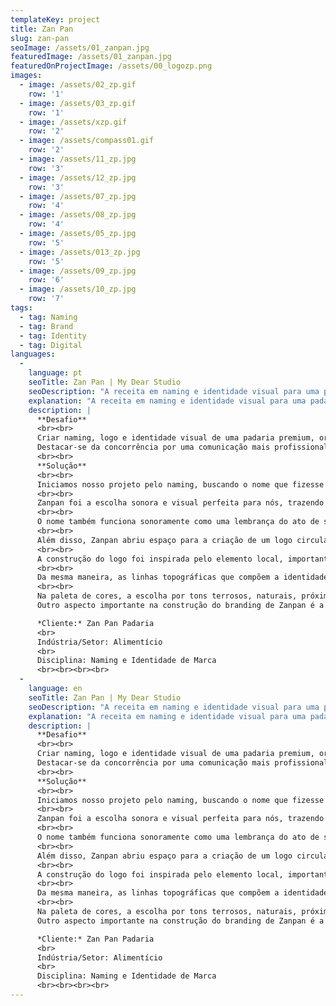 ```yaml
---
templateKey: project
title: Zan Pan
slug: zan-pan
seoImage: /assets/01_zanpan.jpg
featuredImage: /assets/01_zanpan.jpg
featuredOnProjectImage: /assets/00_logozp.png
images:
  - image: /assets/02_zp.gif
    row: '1'
  - image: /assets/03_zp.gif
    row: '1'
  - image: /assets/xzp.gif
    row: '2'
  - image: /assets/compass01.gif
    row: '2'
  - image: /assets/11_zp.jpg
    row: '3'
  - image: /assets/12_zp.jpg
    row: '3'
  - image: /assets/07_zp.jpg
    row: '4'
  - image: /assets/08_zp.jpg
    row: '4'
  - image: /assets/05_zp.jpg
    row: '5'
  - image: /assets/013_zp.jpg
    row: '5'
  - image: /assets/09_zp.jpg
    row: '6'
  - image: /assets/10_zp.jpg
    row: '7'
tags:
  - tag: Naming
  - tag: Brand
  - tag: Identity
  - tag: Digital
languages:
  - 
    language: pt
    seoTitle: Zan Pan | My Dear Studio
    seoDescription: "A receita em naming e identidade visual para uma padaria artesanal, que investe em ingredientes locais e fermentação natural."
    explanation: "A receita em naming e identidade visual para uma padaria artesanal, que investe em ingredientes locais e fermentação natural."
    description: |
      **Desafio**
      <br><br>
      Criar naming, logo e identidade visual de uma padaria premium, orgânica e que incentiva a produção de pequenos produtores locais, em São Paulo.
      Destacar-se da concorrência por uma comunicação mais profissionalizada em um modelo de negócio inovador, alinhado com o seu tempo, mas que deseja se tornar uma empresa sólida em seu local.
      <br><br>
      **Solução**
      <br><br>
      Iniciamos nosso projeto pelo naming, buscando o nome que fizesse referência direta à padeira-criadora do negócio, Gabriella Zanforlin, e à real estrela da loja: o pão de fermentação natural, produzido com ingredientes locais e por um processo artesanal.
      <br><br>
      Zanpan foi a escolha sonora e visual perfeita para nós, trazendo a primeira sílaba do sobrenome da criadora, Zan, e fazendo referência ao pão, em sua grafia em diferentes línguas como espanhol, galego, japonês ou mesmo sonoramente em francês e italiano, numa rima simpática, o que facilita a lembrança.
      <br><br>
      O nome também funciona sonoramente como uma lembrança do ato de sovar, abrindo e batendo a massa na mesa seguidamente, reproduzindo o ritmo da feitura do objeto.
      <br><br>
      Além disso, Zanpan abriu espaço para a criação de um logo circular, visualmente similar aos próprios pães produzidos por Gabriella. Isso se deu pela repetição de letras e facilidade de trabalhar com as formas.
      <br><br>
      A construção do logo foi inspirada pelo elemento local, importante na construção do negócio. O xis do tesouro ou a rosa dos ventos são algumas das referências visuais que acompanharam a criação. A brincadeira com a variação das letras também faz referência ao processo artesanal, em que cada produto é único, mesmo dentro de uma mesma receita.
      <br><br>
      Da mesma maneira, as linhas topográficas que compõem a identidade visual remetem ao desejo de destacar o aspecto local, além de remeterem às linhas curvas presentes no próprio produto, com os vazados e fissuras criadas no processo de fermentação e de forno.
      <br><br>
      Na paleta de cores, a escolha por tons terrosos, naturais, próximos dos beges, marrons e cinzas, que compõem harmonicamente com o próprio produto sua essência natural, cuidadosa, artesanal.
      Outro aspecto importante na construção do branding de Zanpan é a utilização de frases, falas e outras quotes, humanizando o produto e fazendo-o dialogar de uma maneira próxima com seu consumidor. Um mimo extra para uma marca simpática, autêntica e cheia de possibilidades.

      *Cliente:* Zan Pan Padaria
      <br>
      Indústria/Setor: Alimentício
      <br>
      Disciplina: Naming e Identidade de Marca
      <br><br><br><br>
  -
    language: en
    seoTitle: Zan Pan | My Dear Studio
    seoDescription: "A receita em naming e identidade visual para uma padaria artesanal, que investe em ingredientes locais e fermentação natural."
    explanation: "A receita em naming e identidade visual para uma padaria artesanal, que investe em ingredientes locais e fermentação natural."
    description: |
      **Desafio**
      <br><br>
      Criar naming, logo e identidade visual de uma padaria premium, orgânica e que incentiva a produção de pequenos produtores locais, em São Paulo.
      Destacar-se da concorrência por uma comunicação mais profissionalizada em um modelo de negócio inovador, alinhado com o seu tempo, mas que deseja se tornar uma empresa sólida em seu local.
      <br><br>
      **Solução**
      <br><br>
      Iniciamos nosso projeto pelo naming, buscando o nome que fizesse referência direta à padeira-criadora do negócio, Gabriella Zanforlin, e à real estrela da loja: o pão de fermentação natural, produzido com ingredientes locais e por um processo artesanal.
      <br><br>
      Zanpan foi a escolha sonora e visual perfeita para nós, trazendo a primeira sílaba do sobrenome da criadora, Zan, e fazendo referência ao pão, em sua grafia em diferentes línguas como espanhol, galego, japonês ou mesmo sonoramente em francês e italiano, numa rima simpática, o que facilita a lembrança.
      <br><br>
      O nome também funciona sonoramente como uma lembrança do ato de sovar, abrindo e batendo a massa na mesa seguidamente, reproduzindo o ritmo da feitura do objeto.
      <br><br>
      Além disso, Zanpan abriu espaço para a criação de um logo circular, visualmente similar aos próprios pães produzidos por Gabriella. Isso se deu pela repetição de letras e facilidade de trabalhar com as formas.
      <br><br>
      A construção do logo foi inspirada pelo elemento local, importante na construção do negócio. O xis do tesouro ou a rosa dos ventos são algumas das referências visuais que acompanharam a criação. A brincadeira com a variação das letras também faz referência ao processo artesanal, em que cada produto é único, mesmo dentro de uma mesma receita.
      <br><br>
      Da mesma maneira, as linhas topográficas que compõem a identidade visual remetem ao desejo de destacar o aspecto local, além de remeterem às linhas curvas presentes no próprio produto, com os vazados e fissuras criadas no processo de fermentação e de forno.
      <br><br>
      Na paleta de cores, a escolha por tons terrosos, naturais, próximos dos beges, marrons e cinzas, que compõem harmonicamente com o próprio produto sua essência natural, cuidadosa, artesanal.
      Outro aspecto importante na construção do branding de Zanpan é a utilização de frases, falas e outras quotes, humanizando o produto e fazendo-o dialogar de uma maneira próxima com seu consumidor. Um mimo extra para uma marca simpática, autêntica e cheia de possibilidades.

      *Cliente:* Zan Pan Padaria
      <br>
      Indústria/Setor: Alimentício
      <br>
      Disciplina: Naming e Identidade de Marca
      <br><br><br><br>
---
```


